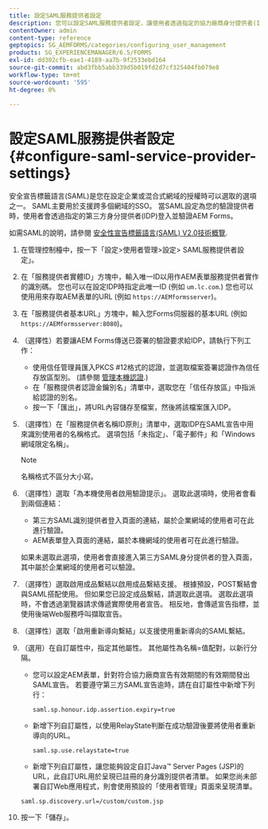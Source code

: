 ```yaml
---
title: 設定SAML服務提供者設定
description: 您可以設定SAML服務提供者設定，讓使用者透過指定的協力廠商身分提供者(IDP)登入並驗證AEM Forms。
contentOwner: admin
content-type: reference
geptopics: SG_AEMFORMS/categories/configuring_user_management
products: SG_EXPERIENCEMANAGER/6.5/FORMS
exl-id: dd302cfb-eae1-4189-aa7b-9f2533ebd164
source-git-commit: abd3fbb5abb339d5b019fd2d7cf325404fb079e8
workflow-type: tm+mt
source-wordcount: '595'
ht-degree: 0%

---
```


# 設定SAML服務提供者設定{#configure-saml-service-provider-settings}

安全宣告標籤語言(SAML)是您在設定企業或混合式網域的授權時可以選取的選項之一。 SAML主要用於支援跨多個網域的SSO。 當SAML設定為您的驗證提供者時，使用者會透過指定的第三方身分提供者(IDP)登入並驗證AEM Forms。

如需SAML的說明，請參閱 [安全性宣告標籤語言(SAML) V2.0技術概覽](https://docs.oasis-open.org/security/saml/Post2.0/sstc-saml-tech-overview-2.0.html).

1. 在管理控制檯中，按一下「設定>使用者管理>設定> SAML服務提供者設定」。
1. 在「服務提供者實體ID」方塊中，輸入唯一ID以用作AEM表單服務提供者實作的識別碼。 您也可以在設定IDP時指定此唯一ID (例如 `um.lc.com`.) 您也可以使用用來存取AEM表單的URL (例如 `https://AEMformsserver`)。
1. 在「服務提供者基本URL」方塊中，輸入您Forms伺服器的基本URL (例如 `https://AEMformsserver:8080`)。
1. （選擇性）若要讓AEM Forms傳送已簽署的驗證要求給IDP，請執行下列工作：

   * 使用信任管理員匯入PKCS #12格式的認證，並選取檔案簽署認證作為信任存放區型別。 (請參閱 [管理本機認證](/help/forms/using/admin-help/local-credentials.md#managing-local-credentials).)
   * 在「服務提供者認證金鑰別名」清單中，選取您在「信任存放區」中指派給認證的別名。
   * 按一下「匯出」，將URL內容儲存至檔案，然後將該檔案匯入IDP。

1. （選擇性）在「服務提供者名稱ID原則」清單中，選取IDP在SAML宣告中用來識別使用者的名稱格式。 選項包括「未指定」、「電子郵件」和「Windows網域限定名稱」。

   >[!NOTE]
   >
   >名稱格式不區分大小寫。

1. （選擇性）選取「為本機使用者啟用驗證提示」。 選取此選項時，使用者會看到兩個連結：

   * 第三方SAML識別提供者登入頁面的連結，屬於企業網域的使用者可在此進行驗證。
   * AEM表單登入頁面的連結，屬於本機網域的使用者可在此進行驗證。

   如果未選取此選項，使用者會直接進入第三方SAML身分提供者的登入頁面，其中屬於企業網域的使用者可以驗證。

1. （選擇性）選取啟用成品繫結以啟用成品繫結支援。 根據預設，POST繫結會與SAML搭配使用。 但如果您已設定成品繫結，請選取此選項。 選取此選項時，不會透過瀏覽器請求傳遞實際使用者宣告。 相反地，會傳遞宣告指標，並使用後端Web服務呼叫擷取宣告。
1. （選擇性）選取「啟用重新導向繫結」以支援使用重新導向的SAML繫結。
1. （選用）在自訂屬性中，指定其他屬性。 其他屬性為名稱=值配對，以新行分隔。

   * 您可以設定AEM表單，針對符合協力廠商宣告有效期間的有效期間發出SAML宣告。 若要遵守第三方SAML宣告逾時，請在自訂屬性中新增下列行：

     `saml.sp.honour.idp.assertion.expiry=true`

   * 新增下列自訂屬性，以使用RelayState判斷在成功驗證後要將使用者重新導向的URL。

     `saml.sp.use.relaystate=true`

   * 新增下列自訂屬性，讓您能夠設定自訂Java™ Server Pages (JSP)的URL，此自訂URL用於呈現已註冊的身分識別提供者清單。 如果您尚未部署自訂Web應用程式，則會使用預設的「使用者管理」頁面來呈現清單。

   `saml.sp.discovery.url=/custom/custom.jsp`

1. 按一下「儲存」。
